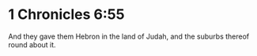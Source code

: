 # 1 Chronicles 6:55

And they gave them Hebron in the land of Judah, and the suburbs thereof round about it.